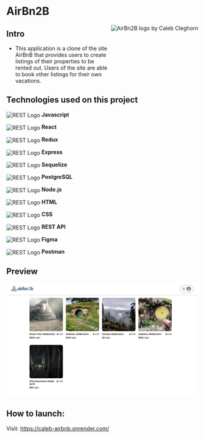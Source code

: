 # AirBn2B

<img src="https://github.com/cleggie66/AirBn2b/assets/117665526/9eef922d-f18a-452a-b9fb-9ccf7959589e" align="right"
     alt="AirBn2B logo by Caleb Cleghorn" height="130">


## Intro
* This application is a clone of the site AirBnB that provides users to create listings of their properties to be rented out. Users of the site are able to book other listings for their own vacations.

## Technologies used on this project
<img src="https://user-images.githubusercontent.com/25181517/117447155-6a868a00-af3d-11eb-9cfe-245df15c9f3f.png" align="center"
alt="REST Logo" height="30"> **Javascript**

<img src="https://user-images.githubusercontent.com/25181517/183897015-94a058a6-b86e-4e42-a37f-bf92061753e5.png" align="center"
alt="REST Logo" height="30"> **React**

<img src="https://user-images.githubusercontent.com/25181517/187896150-cc1dcb12-d490-445c-8e4d-1275cd2388d6.png" align="center"
alt="REST Logo" height="30"> **Redux**

<img src="https://user-images.githubusercontent.com/25181517/183859966-a3462d8d-1bc7-4880-b353-e2cbed900ed6.png" align="center"
alt="REST Logo" height="30"> **Express**

<img src="https://sequelize.org/img/logo.svg" align="center"
alt="REST Logo" height="30"> **Sequelize**

<img src="https://user-images.githubusercontent.com/25181517/117208740-bfb78400-adf5-11eb-97bb-09072b6bedfc.png" align="center"
alt="REST Logo" height="30"> **PostgreSQL**

<img src="https://user-images.githubusercontent.com/25181517/183568594-85e280a7-0d7e-4d1a-9028-c8c2209e073c.png" align="center"
alt="REST Logo" height="30"> **Node.js**

<img src="https://user-images.githubusercontent.com/25181517/192158954-f88b5814-d510-4564-b285-dff7d6400dad.png" align="center"
alt="REST Logo" height="30"> **HTML**

<img src="https://user-images.githubusercontent.com/25181517/183898674-75a4a1b1-f960-4ea9-abcb-637170a00a75.png" align="center"
alt="REST Logo" height="30"> **CSS**

<img src="https://user-images.githubusercontent.com/25181517/192107858-fe19f043-c502-4009-8c47-476fc89718ad.png" align="center"
alt="REST Logo" height="30"> **REST API**

<img src="https://user-images.githubusercontent.com/25181517/189715289-df3ee512-6eca-463f-a0f4-c10d94a06b2f.png" align="center"
alt="REST Logo" height="30"> **Figma**

<img src="https://user-images.githubusercontent.com/25181517/192109061-e138ca71-337c-4019-8d42-4792fdaa7128.png" align="center"
alt="REST Logo" height="30"> **Postman**

## Preview

![airbn2b-screenshot]

[airbn2b-screenshot]: ./READMEs/API-documentation/airbn2b_screenshot.png

## How to launch:

Visit: https://caleb-airbnb.onrender.com/
